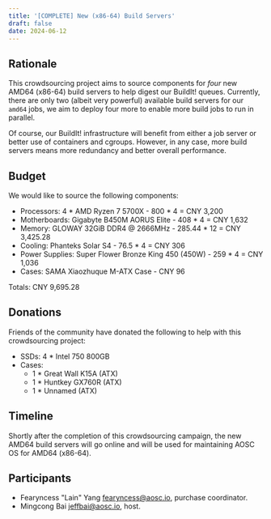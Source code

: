 ```yaml
---
title: '[COMPLETE] New (x86-64) Build Servers'
draft: false
date: 2024-06-12
---
```


## Rationale

This crowdsourcing project aims to source components for *four* new AMD64 (x86-64) build servers to help digest our BuildIt! queues. Currently, there are only two (albeit very powerful) available build servers for our `amd64` jobs, we aim to deploy four more to enable more build jobs to run in parallel.

Of course, our BuildIt! infrastructure will benefit from either a job server or better use of containers and cgroups. However, in any case, more build servers means more redundancy and better overall performance.

## Budget

We would like to source the following components:

- Processors: 4 * AMD Ryzen 7 5700X - 800 * 4 = CNY 3,200
- Motherboards: Gigabyte B450M AORUS Elite - 408 * 4 = CNY 1,632
- Memory: GLOWAY 32GiB DDR4 @ 2666MHz - 285.44 * 12 = CNY 3,425.28
- Cooling: Phanteks Solar S4 - 76.5 * 4 = CNY 306
- Power Supplies: Super Flower Bronze King 450 (450W) - 259 * 4 = CNY 1,036
- Cases: SAMA Xiaozhuque M-ATX Case - CNY 96

Totals: CNY 9,695.28

## Donations

Friends of the community have donated the following to help with this crowdsourcing project:

- SSDs: 4 * Intel 750 800GB
- Cases:
    - 1 * Great Wall K15A (ATX)
    - 1 * Huntkey GX760R (ATX)
    - 1 * Unnamed (ATX)

## Timeline

Shortly after the completion of this crowdsourcing campaign, the new AMD64 build servers will go online and will be used for maintaining AOSC OS for AMD64 (x86-64).

## Participants

- Fearyncess "Lain" Yang <fearyncess@aosc.io>, purchase coordinator.
- Mingcong Bai <jeffbai@aosc.io>, host.
